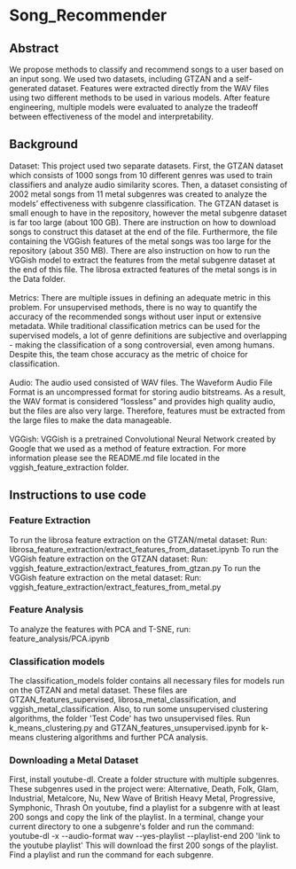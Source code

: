 # Song_Recommender
## Abstract
We propose methods to classify and recommend songs to a user based on an input song. We used two datasets, including GTZAN and a self-generated dataset. Features were extracted directly from the WAV files using two different methods to be used in various models. After feature engineering, multiple models were evaluated to analyze the tradeoff between effectiveness of the model and interpretability. 
## Background
Dataset: This project used two separate datasets. First, the GTZAN dataset which consists of 1000 songs from 10 different genres was used to train classifiers and analyze audio similarity scores. Then, a dataset consisting of 2002 metal songs from 11 metal subgenres was created to analyze the models’ effectiveness with subgenre classification. 
The GTZAN dataset is small enough to have in the repository, however the metal subgenre dataset is far too large (about 100 GB). There are instruction on how to download songs to construct this dataset at the end of the file. Furthermore, the file containing the VGGish features of the metal songs was too large for the repository (about 350 MB). There are also instruction on how to run the VGGish model to extract the features from the metal subgenre dataset at the end of this file. The librosa extracted features of the metal songs is in the Data folder.
<br><br>
Metrics: There are multiple issues in defining an adequate metric in this problem. For unsupervised methods, there is no way to quantify the accuracy of the recommended songs without user input or extensive metadata. While traditional classification metrics can be used for the supervised models, a lot of genre definitions are subjective and overlapping - making the classification of a song controversial, even among humans. Despite this, the team chose accuracy as the metric of choice for classification.
<br><br>
Audio: The audio used consisted of WAV files. The Waveform Audio File Format is an uncompressed format for storing audio bitstreams. As a result, the WAV format is considered “lossless” and provides high quality audio, but the files are also very large. Therefore, features must be extracted from the large files to make the data manageable.
<br><br>
VGGish: VGGish is a pretrained Convolutional Neural Network created by Google that we used as a method of feature extraction. For more information please see the README.md file located in the vggish_feature_extraction folder.
<br>

## Instructions to use code
### Feature Extraction
To run the librosa feature extraction on the GTZAN/metal dataset:
Run: librosa_feature_extraction/extract_features_from_dataset.ipynb
To run the VGGish feature extraction on the GTZAN dataset: 
Run: vggish_feature_extraction/extract_features_from_gtzan.py
To run the VGGish feature extraction on the metal dataset: 
Run: vggish_feature_extraction/extract_features_from_metal.py
### Feature Analysis
To analyze the features with PCA and T-SNE, run: feature_analysis/PCA.ipynb
### Classification models
The classification_models folder contains all necessary files for models run on the GTZAN and metal dataset. These files are GTZAN_features_supervised, librosa_metal_classification, and vggish_metal_classification.
Also, to run some unsupervised clustering algorithms, the folder 'Test Code' has two unsupervised files. 
Run k_means_clustering.py and GTZAN_features_unsupervised.ipynb for k-means clustering algorithms and further PCA analysis.
### Downloading a Metal Dataset
First, install youtube-dl. 
Create a folder structure with multiple subgenres. These subgenres used in the project were:
Alternative, Death, Folk, Glam, Industrial, Metalcore, Nu, New Wave of British Heavy Metal, Progressive, Symphonic, Thrash
On youtube, find a playlist for a subgenre with at least 200 songs and copy the link of the playlist.
In a terminal, change your current directory to one a subgenre's folder and run the command:
youtube-dl -x --audio-format wav --yes-playlist --playlist-end 200 'link to the youtube playlist'
This will download the first 200 songs of the playlist. Find a playlist and run the command for each subgenre.

